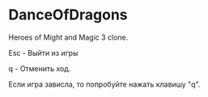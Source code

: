 # DanceOfDragons
Heroes of Might and Magic 3 clone.

Esc - Выйти из игры

q - Отменить ход.

Если игра зависла, то попробуйте нажать клавишу "q".

